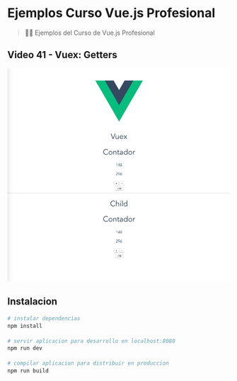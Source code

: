# Ejemplos Curso Vue.js Profesional

> 👩‍🏫 Ejemplos del Curso de Vue.js Profesional

## Video 41 - Vuex: Getters

![getters](./src/assets/getters.png)

## Instalacion

``` bash
# instalar dependencias
npm install

# servir aplicacion para desarrollo en localhost:8080
npm run dev

# compilar aplicacion para distribuir en produccion
npm run build
```
